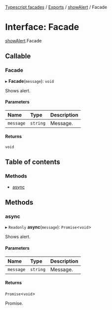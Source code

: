 [Typescript facades](../index.md) / [Exports](../modules.md) / [showAlert](../modules/showAlert.md) / Facade

# Interface: Facade

[showAlert](../modules/showAlert.md).Facade

## Callable

### Facade

▸ **Facade**(`message`): `void`

Shows alert.

#### Parameters

| Name | Type | Description |
| :------ | :------ | :------ |
| `message` | `string` | Message. |

#### Returns

`void`

## Table of contents

### Methods

- [async](showAlert.Facade.md#async)

## Methods

### async

▸ `Readonly` **async**(`message`): `Promise`<`void`\>

Shows alert.

#### Parameters

| Name | Type | Description |
| :------ | :------ | :------ |
| `message` | `string` | Message. |

#### Returns

`Promise`<`void`\>

Promise.
